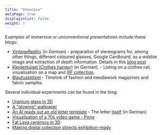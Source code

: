```yaml
---
title: "Showcase"
metaPage: true
displayinlist: false
weight: 3
---
```


Examples of immersive or unconventional presentations include these blogs:

* [VintageReality](https://vintagereality.projektemacher.org/) (in German) - preparation of stereograms for, among other things, different coloured glasses, Google Cardboard, as a wobble image and extraction of depth information. Details in this [blog post](https://christianmahnke.de/post/vintagereality/)
* [Kleiderbügel (Clothes hanger)](https://xn--kleiderbgel-0hb.xn--blaufusstlpel-qmb.de/) (in German). - Listing on a clothes rail, visualisation on a map and [IIIF collection](https://theseusviewer.org/?iiif-content=https://xn--kleiderbgel-0hb.xn--blaufusstlpel-qmb.de/collection.json).
* [Blaufusstölpel](https://xn--blaufusstlpel-qmb.de/timeline/#vertical) - Timeline of fashion and needlework magazines and fabric samples.

Several individual experiments can be found in the blog:

* [Uranium glass in 3D](https://christianmahnke.de/en/post/uv-photogrammetry/)
* [A "glowing" wallpaper](https://christianmahnke.de/en/post/hdr-iiif/)
* [An AI reads out an old letter template](https://christianmahnke.de/en/post/tts/) - The letter [itself](https://briefsteller.de/post/der-haussekretaer/286/) (in German)
* [Visualisation of a 70s video game - Pong](https://christianmahnke.de/en/post/pong/)
* [Fat Lava ceramics in 3D](https://christianmahnke.de/en/post/3d-models/)
* [Making digital collection objects exhibition-ready](https://christianmahnke.de/en/post/iiif-proxy/)
